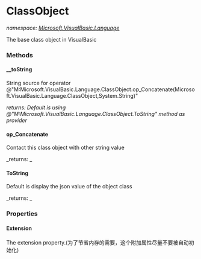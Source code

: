 ﻿
# ClassObject
_namespace: [Microsoft.VisualBasic.Language](N-Microsoft.VisualBasic.Language.md)_

The base class object in VisualBasic

### Methods

#### __toString
String source for operator @"M:Microsoft.VisualBasic.Language.ClassObject.op_Concatenate(Microsoft.VisualBasic.Language.ClassObject,System.String)"

_returns: Default is using @"M:Microsoft.VisualBasic.Language.ClassObject.ToString" method as provider_
#### op_Concatenate
Contact this class object with other string value

_returns: _
#### ToString
Default is display the json value of the object class

_returns: _


### Properties

#### Extension
The extension property.(为了节省内存的需要，这个附加属性尽量不要被自动初始化)

